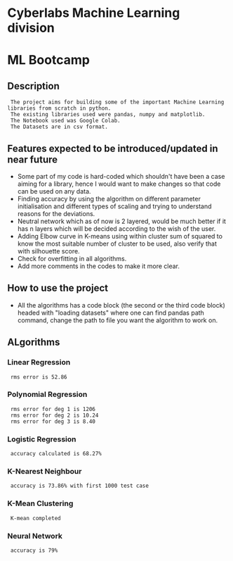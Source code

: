 # Cyberlabs Machine Learning division
# ML Bootcamp
  
  
## Description
     The project aims for building some of the important Machine Learning libraries from scratch in python.
     The existing libraries used were pandas, numpy and matplotlib. 
     The Notebook used was Google Colab.
     The Datasets are in csv format.
      
## Features expected to be introduced/updated in near future
   - Some part of my code is hard-coded which shouldn't have been a case aiming for a library, hence I would want to make changes so that code can be used on any data.
   - Finding accuracy by using the algorithm on different parameter initialisation and different types of scaling and trying to understand reasons for the deviations.
   - Neutral network which as of now is 2 layered, would be much better if it has n layers which will be decided according to the wish of the user.
   - Adding Elbow curve in K-means using within cluster sum of squared to know the most suitable number of cluster to be used, also verify that with silhouette score.
   - Check for overfitting in all algorithms.
   - Add more comments in the codes to make it more clear.
      
## How to use the project
   - All the algorithms has a code block (the second or the third code block) headed with "loading datasets" where one can find pandas path command, change the path to      file you want the algorithm to work on. 


## ALgorithms

### Linear Regression
     rms error is 52.86

### Polynomial Regression
     rms error for deg 1 is 1206
     rms error for deg 2 is 10.24
     rms error for deg 3 is 8.40

### Logistic Regression
     accuracy calculated is 68.27%

### K-Nearest Neighbour
     accuracy is 73.86% with first 1000 test case

### K-Mean Clustering
     K-mean completed

### Neural Network
     accuracy is 79% 

